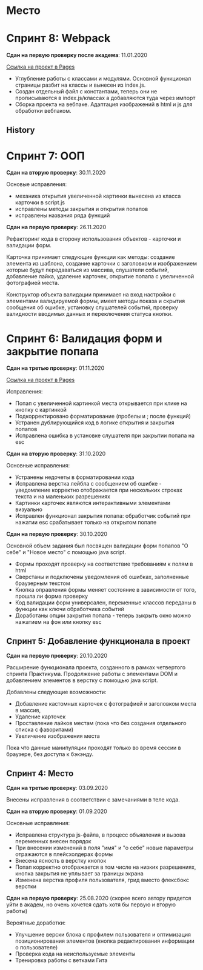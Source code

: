 # Место

# Спринт 8: Webpack

**Сдан на первую проверку после академа**: 11.01.2020

[Ссылка на проект в Pages](https://space-boss.github.io/mesto/)


* Углубление работы с классами и модулями. Основной функционал страницы разбит на классы и вынесен из index.js.
* Создан отдельный файл с константами, теперь они не прописываются в index.js/классах а добавляются туда через импорт
* Сборка проекта на вебпаке. Адаптация изображений в html и js для обработки вебпаком.


##  History

# Спринт 7: ООП

**Сдан на вторую проверку**: 30.11.2020


Основые исправления:
* механика открытия увеличенной картинки вынесена из класса карточки в script.js
* исправлены методы закрытия и открытия попапов
* исправлены названия ряда функций



**Сдан на первую проверку**: 26.11.2020

Рефакторинг кода в сторону использования объектов - карточки и валидации форм.

Карточка принимает следующие функции как методы: создание элемента из шаблона, создание карточки с заголовком и изображением которые будут передаваться из массива,
слушатели событий, добавление лайка, удаление карточек, открытие попапа с увеличенной фотографией места.

Конструктор объекта валидации принимает на вход настройки с элементами валидируемой формы, имеет методы показа и скрытия сообщения об ошибке, установку слушателей событий, проверку валидности вводимых данных и переключения статуса кнопки.




# Спринт 6: Валидация форм и закрытие попапа


**Сдан на третью проверку**: 01.11.2020

[Ссылка на проект в Pages](https://space-boss.github.io/mesto/)

Исправления:

* Попап с увеличенной картинкой места открывается при клике на кнопку с картинкой
* Подкорректировано форматирование (пробелы и ; после функций)
* Устранен дублирующийся код в логике открытия и закрытия попапов
* Исправлена ошибка в установке слушателя при закрытии попапа на esc



**Сдан на вторую проверку**: 31.10.2020

Основные исправления:

* Устранены недочеты в форматировании кода
* Исправлена верстка лейбла с сообщением об ошибке - уведомление корректно отображается при нескольких
  строках текста и на маленьких разрешениях
* Картинки карточек являются интерактивными элементами визуально
* Исправлен функционал закрытия попапа: обработчик событий при нажатии esc срабатывает только на открытом попапе


**Сдан на первую проверку**: 30.10.2020

Основной объем задания был посвящен валидации форм попапов "О себе" и "Новое место" с помощью java script.

* Формы проходят проверку на соответствие требованиям к полям в html
* Сверстаны и подключены уведомления об ошибках, заполненные браузерным текстом
* Кнопка оправления формы меняет состояние в зависимости от того, прошла ли форма проверку
* Код валидации форм универсален, переменные классов переданы в функции как ключи обработчика событий
* Доработаны опции закрытия попапа - теперь зыкрыть окно можно нажатием на фон или кнопку esc



## Спринт 5: Добавление функционала в проект

**Сдан на первую проверку**: 20.10.2020


Расширение функционала проекта, созданного в рамках четвертого спринта Практикума.
Продолжение работы с элементами DOM и добавлением элементов в верстку с помощью java script.

Добавлены следующие возможности:
* Добавление кастомных карточек с фотографией и заголовком места в массив,
* Удаление карточек
* Проставление лайков местам (пока что без создания отдельного списка с фаворитами)
* Увеличение изображения места

Пока что данные манипуляции проходят только во время сессии в браузере, без доступа к бэкэнду.



##  Спринт 4: Место

**Сдан на третью проверку**: 03.09.2020

Внесены исправления в соответствии с замечаниями в теле кода.


**Сдан на вторую проверку**: 01.09.2020

Основные исправления:
* Исправлена структура js-файла, в процесс объявления и вызова переменных внесен порядок
* При внесении изменений в поля "имя" и "о себе" новые параметры отражаются в плейсхолдерах формы
* Внесена ясность в верстку кнопок
* Попап корректно отображается в том числе на низких разрешениях, кнопка закрытия не уплывает за границы экрана
* Изменена верстка профиля пользователя, грид вместо флексбокс верстки



**Сдан на первую проверку**: 25.08.2020
(cкорее всего автору придется уйти в академ, но очень хочется сдать хотя бы первую и вторую работы)

Вероятные доработки:
* Улучшение верски блока с профилем пользователя и оптимизация позиционирования элементов (кнопка редактирования информации о пользователе)
* Проверка кода на неиспользуемые элементы
* Тренировка работы с ветками Гита




